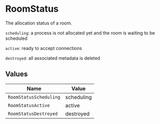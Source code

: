 # RoomStatus

The allocation status of a room.

`scheduling`: a process is not allocated yet and the room is waiting to be scheduled

`active`: ready to accept connections

`destroyed`: all associated metadata is deleted


## Values

| Name                   | Value                  |
| ---------------------- | ---------------------- |
| `RoomStatusScheduling` | scheduling             |
| `RoomStatusActive`     | active                 |
| `RoomStatusDestroyed`  | destroyed              |